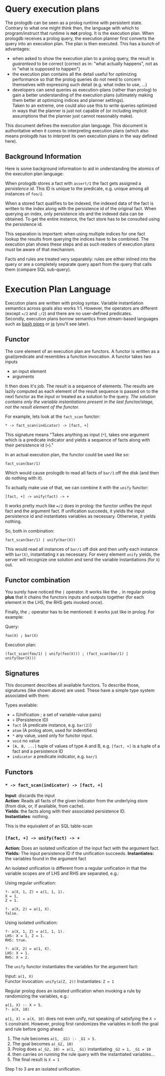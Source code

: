 # Query execution plans

The prologdb can be seen as a prolog runtime with persistent state. Contrary to what one might
think then, the language with which to program/instruct that runtime is **not** prolog. It is
the execution plan. When prologdb receives a prolog query, the execution planner first
converts the query into an execution plan. The plan is then executed.
This has a bunch of advantages:

* when asked to show the execution plan to a prolog query, the result is *guaranteed* to be
  correct (correct as in: "what actually happens", not as in "what is supposed to happen")
* the execution plan contains all the detail useful for optimizing performance so that the
  prolog queries do not need to concern themselves with expressing such detail (e.g. what index
  to use, ...)
* developers can send queries as execution-plans (rather than prolog) to gain a better understanding
  of the execution plans (ultimately making them better at optimizing indices and planner settings).  
  Taken to an extreme, one could also use this to write queries optimized in ways that the planner
  is just not capable of (or including implicit assumptions that the planner just cannot reasonably
  make).
  
This document defines the execution plan language. This document is authoritative when it comes
to interpreting execution plans (which also means prologdb has to interpret its own execution
plans in the way defined here).

## Background Information

Here is some background information to aid in understanding the atomics of the execution plan
language:

When prologdb stores a fact with `assert/1` the fact gets assigned a *persistence id*.
This ID is unique to the predicate, e.g. unique among all instances of `foo/2`.

When a stored fact qualifies to be indexed, the indexed data of the fact is written to
the index along with the persistence id of the original fact. When querying an index,
only persistence ids and the indexed data can be obtained. To get the entire instance,
the fact store has to be consulted using the persistence id.

This separation is important: when using multiple indices for one fact lookup the
results from querying the indices have to be combined. The execution plan shows these steps
and as such readers of execution plans must be aware of that mechanism.

Facts and rules are treated very separately: rules are either inlined into the query or are
a completely separate query apart from the query that calls them (compare SQL sub-query). 

# Execution Plan Language

Execution plans are written with prolog syntax. Variable instantiation semantics across goals
also works 1:1. However, the operators are different (except `=/2` and `;/2`) and there are no
user-defined predicates.  
Secondly, execution plans borrow semantics from stream-based languages such as [bash pipes] or
[jq] (you'll see later).

## Functor

The core element of an execution plan are functors. A functor is written as a goal/predicate
and resembles a function invocation. A functor takes two inputs

* an input element
* arguments

It then does it's job. The result is a sequence of elements. The results are lazily computed
as each element of the result sequence is passed on to the next functor as the input or
treated as a solution to the query. *The solution contains only the variable instantiations
present in the last functor/stage, not the result element of the functor.*

For example, lets look at the `fact_scan` functor:

    * -> fact_scan(indicator) -> [fact, +]
    
This signature means "Takes anything as input (`*`), takes one argument which is a predicate
indicator and yields a sequence of facts along with their persistence id (`+`)."

In an actual execution plan, the functor could be used like so:

    fact_scan(bar/1)
    
Which would cause prologdb to read all facts of `bar/1` off the disk (and then do nothing with it).

To actually make use of that, we can combine it with the `unify` functor:

    [fact, +] -> unify(fact) -> +
    
It works pretty much like `=/2` does in prolog: the functor unifies the input fact and
the argument fact. If unification succeeds, it yields the input persistence id and instantiates
variables as necessary. Otherwise, it yields nothing.

So, both in combination:

    fact_scan(bar/1) | unify(bar(X))
    
This would read all instances of `bar/1` off disk and then unify each instance with `bar(X)`,
instantiating `X` as necessary. For every element `unify` yields, the server will recognize one
solution and send the variable instantiations (for `X`) out.

## Functor combination

You surely have noticed the `|` operator. It works like the `,` in regular prolog **plus** that
it chains the functors inputs and outputs together (for each element in the LHS, the RHS gets
invoked once).

Finally, the `;` operator has to be mentioned: it works just like in prolog. For example:

Query:
    
    foo(X) ; bar(X)
    
Execution plan:

    (fact_scan(foo/1) | unify(foo(X))) ; (fact_scan(bar/1) | unify(bar(X)))
    
## Signatures

This document describes all available functors. To describe those, signatures (like shown above)
are used. These have a simple type system associated with them:

Types available:

* `=` (Unification ; a set of variable-value pairs)
* `+` (Persistence ID)
* `fact` (A predicate instance, e.g. `bar(2)`)
* `atom` (A prolog atom, used for indentifiers)
* `*` any value, used only for functor input.
* `void` no value
* `[A, B, ...]` tuple of values of type A and B, e.g. `[fact, +]` is a tuple of a fact and a persistence ID
* `indicator` a predicate indicator, e.g. `bar/1`

## Functors

### `* -> fact_scan(indicator) -> [fact, +]`

**Input**: discards the input  
**Action**: Reads all facts of the given indicator from the underlying store (from disk, or, if available,
from cache).  
**Yields**: the facts along with their associated persistence ID.  
**Instantiates**: nothing.

This is the equivalent of an SQL table-scan

### `[fact, +] -> unify(fact) -> +`

**Action:**  Does an isolated unification of the input fact with the argument fact.
**Yields:** The input persistence ID if the unification succeeds.
**Instantiates:** the variables found in the argument fact

An isolated unification is different from a regular unification in that the variable scopes
are of LHS and RHS are separated, e.g.:

Using regular unification:

    ?- a(X, 1, Z) = a(1, 1, 1).
    X = 1,
    Z = 1.
    
    ?- a(X, 2) = a(1, X).
    false.
    
Using isolated unification:

    ?- a(X, 1, Z) = a(1, 1, 1).
    LHS: X = 1, Z = 1.
    RHS: true.
    
    ?- a(X, 2) = a(1, X).
    LHS: X = 1.
    RHS: X = 2.  

The `unify` functor instantiates the variables for the argument fact:

Input: `a(1, X)`  
Functor invocation: `unify(a(Z, 2))`
Instantiates: `Z = 1`

Regular prolog does an isolated unification when invoking a rule by randomizing
the variables, e.g.:

    a(1, X) :- X > 5.
    ?- a(X, 10)
    
`a(1, X) = a(X, 10)` does not even unify, not speaking of satisfying the `X > 5` constraint.
However, prolog first randomizes the variables in both the goal and rule before going ahead:

1. The rule becomes `a(1, _G1) :- _G1 > 5.`
2. The goal becomes `a(_G2, 10)`
3. Prolog does `a(_G2, 10) = a(1, _G1)` instantiating `_G2 = 1, _G1 = 10`
4. then carries on running the rule query with the instantiated variables...
5. The final result is `X = 1`

Step 1 to 3 are an isolated unification.

[bash pipes]: https://ryanstutorials.net/linuxtutorial/piping.php
[jq]: https://stedolan.github.io/jq/tutorial/ 